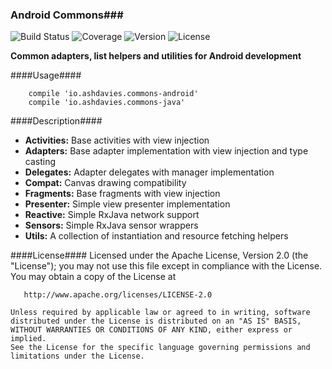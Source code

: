 ### Android Commons###
![Build Status](https://img.shields.io/travis/ashdavies/android-commons.svg)
![Coverage](https://img.shields.io/codecov/c/github/ashdavies/android-commons.svg)
![Version](https://img.shields.io/badge/version-0.4.2-yellowgreen.svg)
![License](https://img.shields.io/badge/license-apache%202.0-blue.svg)

**Common adapters, list helpers and utilities for Android development**

####Usage####
```android
    compile 'io.ashdavies.commons-android'
    compile 'io.ashdavies.commons-java'
```

####Description####
 - **Activities:** Base activities with view injection
 - **Adapters:** Base adapter implementation with view injection and type casting
 - **Delegates:** Adapter delegates with manager implementation
 - **Compat:** Canvas drawing compatibility
 - **Fragments:** Base fragments with view injection
 - **Presenter:** Simple view presenter implementation
 - **Reactive:** Simple RxJava network support
 - **Sensors:** Simple RxJava sensor wrappers
 - **Utils:** A collection of instantiation and resource fetching helpers

####License####
    Licensed under the Apache License, Version 2.0 (the "License");
    you may not use this file except in compliance with the License.
    You may obtain a copy of the License at

       http://www.apache.org/licenses/LICENSE-2.0

    Unless required by applicable law or agreed to in writing, software
    distributed under the License is distributed on an "AS IS" BASIS,
    WITHOUT WARRANTIES OR CONDITIONS OF ANY KIND, either express or implied.
    See the License for the specific language governing permissions and
    limitations under the License.
